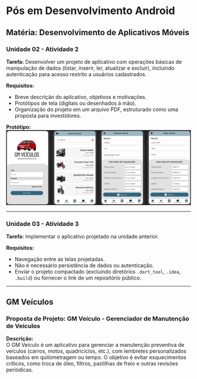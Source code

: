 # Pós em Desenvolvimento Android

## Matéria: Desenvolvimento de Aplicativos Móveis

### Unidade 02 - Atividade 2

**Tarefa:** Desenvolver um projeto de aplicativo com operações básicas de manipulação de dados (listar, inserir, ler, atualizar e excluir), incluindo autenticação para acesso restrito a usuários cadastrados.

**Requisitos:**
- Breve descrição do aplicativo, objetivos e motivações.
- Protótipos de tela (digitais ou desenhados à mão).
- Organização do projeto em um arquivo PDF, estruturado como uma proposta para investidores.

**Protótipo:**
![Protótipo de Tela](assets/prototipo.png)

---

### Unidade 03 - Atividade 3

**Tarefa:** Implementar o aplicativo projetado na unidade anterior.

**Requisitos:**
- Navegação entre as telas projetadas.
- Não é necessário persistência de dados ou autenticação.
- Enviar o projeto compactado (excluindo diretórios `.dart_tool`, `.idea`, `.build`) ou fornecer o link de um repositório público.

---

## GM Veículos

### Proposta de Projeto: GM Veículo - Gerenciador de Manutenção de Veículos

**Descrição:**  
O GM Veículo é um aplicativo para gerenciar a manutenção preventiva de veículos (carros, motos, quadriciclos, etc.), com lembretes personalizados baseados em quilometragem ou tempo. O objetivo é evitar esquecimentos críticos, como troca de óleo, filtros, pastilhas de freio e outras revisões periódicas.
